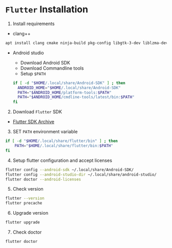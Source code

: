 # `Flutter` Installation

1. Install requirements

- clang++

```bash
apt install clang cmake ninja-build pkg-config libgtk-3-dev liblzma-dev libstdc++-12-dev
```

- Android studio

  - Download Android SDK
  - Download Commandline tools
  - Setup `$PATH`

  ```bash
  if [ -d "$HOME/.local/share/Android-SDK" ] ; then
    ANDROID_HOME="$HOME/.local/share/Android-SDK"
    PATH="$ANDROID_HOME/platform-tools:$PATH"
    PATH="$ANDROID_HOME/cmdline-tools/latest/bin:$PATH"
  fi
  ```

2. Download `Flutter` SDK
  - [Flutter SDK Archive](https://docs.flutter.dev/release/archive)

3. SET `PATH` environment variable

```bash
if [ -d "$HOME/.local/share/flutter/bin" ] ; then
    PATH="$HOME/.local/share/flutter/bin:$PATH"
fi
```

4. Setup flutter configuration and accept licenses

```bash
flutter config --android-sdk ~/.local/share/Android-SDK/
flutter config --android-studio-dir ~/.local/share/android-studio/
flutter doctor --android-licenses
```

5. Check version

```bash
flutter --version
flutter precache
```

6. Upgrade version

```bash
flutter upgrade
```

7. Check doctor

```bash
flutter doctor
```
